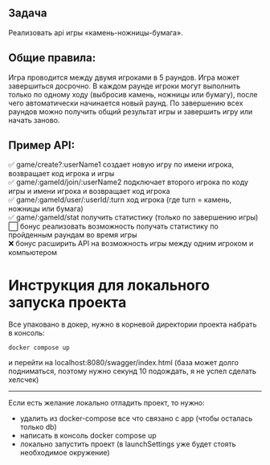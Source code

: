 ## Задача
Реализовать api игры «камень-ножницы-бумага».

## Общие правила:
Игра проводится между двумя игроками в 5 раундов. Игра может завершиться досрочно.
В каждом раунде игроки могут выполнить только по одному ходу (выбросив камень, ножницы или бумагу),
после чего автоматически начинается новый раунд. По завершению всех раундов можно получить общий
результат игры и завершить игру или начать заново.

## Пример API:
:white_check_mark: game/create?:userName1 создает новую игру по имени игрока, возвращает
код игрока и игры    
:white_check_mark: game/:gameId/join/:userName2 подключает второго игрока по коду игры и
имени игрока и возвращает код игрока    
:white_check_mark: game/:gameId/user/:userId/:turn ход игрока (где turn = камень, ножницы или
бумага)    
:white_check_mark: game/:gameId/stat получить статистику (только по завершению игры)    
:white_large_square: бонус реализовать возможность получать статистику по пройденным раундам во время игры    
:x: бонус расширить API на возможность игры между одним игроком и компьютером

# Инструкция для локального запуска проекта
Все упаковано в докер, нужно в корневой директории проекта набрать в консоль:
```
docker compose up
```
и перейти на localhost:8080/swagger/index.html (база может долго подниматься, поэтому нужно секунд 10 подождать, я не успел сделать хелсчек)
____
Если есть желание локально отладить проект, то нужно:
- удалить из docker-compose все что связано с app (чтобы осталась только db)
- написать в консоль docker compose up
- локально запустить проект (в launchSettings уже будет стоять необходимое окружение) 
